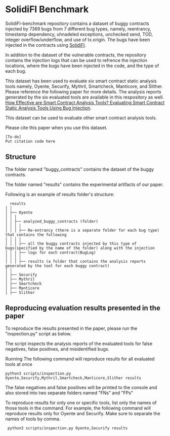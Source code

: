 # SolidiFI Benchmark

SolidiFI-benchmark repository contains a dataset of buggy contracts injected by 7369 bugs from 7 different bug types, namely, reentrancy, timestamp dependency, uhnadeled exceptions, unchecked send, TOD, integer overflow/underflow, and use of tx.origin.
The bugs have been injected in the contracts using [SolidiFI](https://github.com/DependableSystemsLab/SolidiFI). 

In addition to the dataset of the vulnerable contracts, the repository contains the injection logs that can be used to refrence the injection locations, where the bugs have been injected in the code, and the type of each bug. 

This dataset has been used to evaluate six smart contract static analysis tools namely, Oyente, Securify, Mythril, Smartcheck, Manticore, and Slither. Please reference the following paper for more details. The analysis reports generated by the six evaluated tools are available in this respository as well. 
 [How Effective are Smart Contract Analysis Tools? Evaluating Smart Contract Static Analysis Tools Using Bug Injection](http://blogs.ubc.ca/karthik/2020/05/22/how-effective-are-smart-contract-static-analysis-tools-evaluating-smart-contract-static-analysis-tools-using-bug-injection/).

This dataset can be used to evaluate other smart contract analysis tools.

Please cite this paper when  you use this dataset.

 ```
 [To-do]
 Put citation code here
  ```
  
## Structure

 The folder named "buggy_contracts" contains the dataset of the buggy contracts.
  
 The folder named "results" contains the experimental artifacts of our paper. 
  
 Following is an example of results folder's structure:

      results
	│ │
	│ ├── Oyente
	│ │ │
	│ │ ├── analyzed_buggy_contracts (folder)
	│ │ │ │
	│ │ │ ├── Re-entrancy (there is a separate folder for each bug type) that contains the following
	│ │ │ │
	│ │ │ ├── all the buggy contracts injected by this type of bugs(specified by the name of the folder) along with the injection
	│ │ │ ├── logs for each contract(BugLog)
	│ │ │ │
	│ │ │ ├── results (a folder that contains the analysis reports generated by the tool for each buggy contract)
	│ │	
	│ ├── Securify
	│ ├── Mythril
	│ ├── Smartcheck
	│ ├── Manticore
	│ ├── Slither   	   
      
        
## Reproducing evaluation results presented in the paper
  
  To reproduce the results presented in the paper, please run the "inspection.py" script as below.
  
  The script inspects the analysis reports of the evaluated tools for false negatives, false positives, and misidentified bugs.
  
  Running The following command will reproduce results for all evaluated tools at once
  
  ```
  python3 scripts/inspection.py Oyente,Securify,Mythril,Smartcheck,Manticore,Slither results
  ```
  
  The false negatives and false positives will be printed to the console and also stored into two separate folders named "FNs" and   "FPs"
  
  To reproduce results for only one or specific tools, list only the names of those tools in the command.
  For example, the following command will reproduce results only for Oyente and Securify. Make sure to separate the names of tools by comma.

 ```
  python3 scripts/inspection.py Oyente,Securify results
  ```
